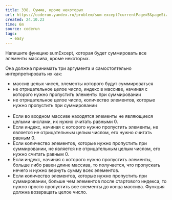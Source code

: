 ```yaml
---
title: 338. Сумма, кроме некоторых
url: https://coderun.yandex.ru/problem/sum-except?currentPage=5&pageSize=10&tag=first_2023_frontend&rowNumber=43
created: 24.10.23
time: 6m
source: coderun
tags:
  - easy
---
```


Напишите функцию sumExcept, которая будет суммировать все элементы массива, кроме некоторых.

Она должна принимать три аргумента и самостоятельно интерпретировать их как:

- массив целых чисел, элементы которого будут суммироваться
- не отрицательное целое число, индекс в массиве, начиная с которого нужно пропустить элементы при суммировании
- не отрицательное целое число, количество элементов, которые нужно пропустить при суммировании <br><br>
- Если во входном массиве находятся элементы не являющиеся целыми числами, их нужно считать равными 0.
- Если индекс, начиная с которого нужно пропустить элементы, не является не отрицательным целым числом, его нужно считать равным 0.
- Если количество элементов, которые нужно пропустить при суммировании, не является не отрицательным целым числом, его нужно считать равным 0.
- Если индекс, начиная с которого нужно пропустить элементы, больше либо равен длине массива, то получается, что пропускать нечего и нужно вернуть сумму всех элементов.
- Если количество элементов, которые нужно пропустить при суммировании, больше чем элементов после стартового индекса, то нужно просто пропустить все элементы до конца массива.
Функция должна возвращать целое число.